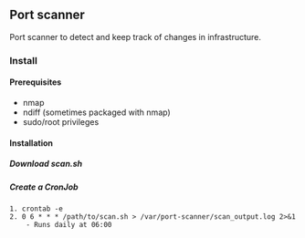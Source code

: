 ## Port scanner

Port scanner to detect and keep track of changes in infrastructure.

### Install
#### Prerequisites
- nmap
- ndiff (sometimes packaged with nmap)
- sudo/root privileges

#### Installation
##### Download scan.sh
##### Create a CronJob
    1. crontab -e
    2. 0 6 * * * /path/to/scan.sh > /var/port-scanner/scan_output.log 2>&1
        - Runs daily at 06:00
